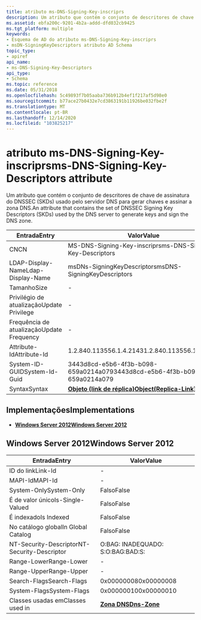 ```yaml
---
title: atributo ms-DNS-Signing-Key-inscriprs
description: Um atributo que contém o conjunto de descritores de chave de assinatura do DNSSEC (SKDs) usado pelo servidor DNS para gerar chaves e assinar a zona DNS.
ms.assetid: ebfa200c-9201-4b2a-addd-dfd032cb9425
ms.tgt_platform: multiple
keywords:
- Esquema de AD do atributo ms-DNS-Signing-Key-inscriprs
- msDN-SigningKeyDescriptors atributo AD Schema
topic_type:
- apiref
api_name:
- ms-DNS-Signing-Key-Descriptors
api_type:
- Schema
ms.topic: reference
ms.date: 05/31/2018
ms.openlocfilehash: 5c49893f7b05aaba736b912b4ef1f217af5d98e0
ms.sourcegitcommit: b77ace27b0432e7cd3863191b11926be032fbe2f
ms.translationtype: MT
ms.contentlocale: pt-BR
ms.lasthandoff: 12/14/2020
ms.locfileid: "103825217"
---
```

# <a name="ms-dns-signing-key-descriptors-attribute"></a><span data-ttu-id="ed57b-105">atributo ms-DNS-Signing-Key-inscriprs</span><span class="sxs-lookup"><span data-stu-id="ed57b-105">ms-DNS-Signing-Key-Descriptors attribute</span></span>

<span data-ttu-id="ed57b-106">Um atributo que contém o conjunto de descritores de chave de assinatura do DNSSEC (SKDs) usado pelo servidor DNS para gerar chaves e assinar a zona DNS.</span><span class="sxs-lookup"><span data-stu-id="ed57b-106">An attribute that contains the set of DNSSEC Signing Key Descriptors (SKDs) used by the DNS server to generate keys and sign the DNS zone.</span></span>



| <span data-ttu-id="ed57b-107">Entrada</span><span class="sxs-lookup"><span data-stu-id="ed57b-107">Entry</span></span> | <span data-ttu-id="ed57b-108">Valor</span><span class="sxs-lookup"><span data-stu-id="ed57b-108">Value</span></span> |
|-------------------|-------------------------------------------------------|
| <span data-ttu-id="ed57b-109">CN</span><span class="sxs-lookup"><span data-stu-id="ed57b-109">CN</span></span>                | <span data-ttu-id="ed57b-110">MS-DNS-Signing-Key-inscriprs</span><span class="sxs-lookup"><span data-stu-id="ed57b-110">ms-DNS-Signing-Key-Descriptors</span></span>                        |
| <span data-ttu-id="ed57b-111">LDAP-Display-Name</span><span class="sxs-lookup"><span data-stu-id="ed57b-111">Ldap-Display-Name</span></span> | <span data-ttu-id="ed57b-112">msDNs-SigningKeyDescriptors</span><span class="sxs-lookup"><span data-stu-id="ed57b-112">msDNS-SigningKeyDescriptors</span></span>                           |
| <span data-ttu-id="ed57b-113">Tamanho</span><span class="sxs-lookup"><span data-stu-id="ed57b-113">Size</span></span>              | \-                                                    |
| <span data-ttu-id="ed57b-114">Privilégio de atualização</span><span class="sxs-lookup"><span data-stu-id="ed57b-114">Update Privilege</span></span>  | \-                                                    |
| <span data-ttu-id="ed57b-115">Frequência de atualização</span><span class="sxs-lookup"><span data-stu-id="ed57b-115">Update Frequency</span></span>  | \-                                                    |
| <span data-ttu-id="ed57b-116">Attribute-Id</span><span class="sxs-lookup"><span data-stu-id="ed57b-116">Attribute-Id</span></span>      | <span data-ttu-id="ed57b-117">1.2.840.113556.1.4.2143</span><span class="sxs-lookup"><span data-stu-id="ed57b-117">1.2.840.113556.1.4.2143</span></span>                               |
| <span data-ttu-id="ed57b-118">System-ID-GUID</span><span class="sxs-lookup"><span data-stu-id="ed57b-118">System-Id-Guid</span></span>    | <span data-ttu-id="ed57b-119">3443d8cd-e5b6-4f3b-b098-659a0214a079</span><span class="sxs-lookup"><span data-stu-id="ed57b-119">3443d8cd-e5b6-4f3b-b098-659a0214a079</span></span>                  |
| <span data-ttu-id="ed57b-120">Syntax</span><span class="sxs-lookup"><span data-stu-id="ed57b-120">Syntax</span></span>            | [<span data-ttu-id="ed57b-121">**Objeto (link de réplica)**</span><span class="sxs-lookup"><span data-stu-id="ed57b-121">**Object(Replica-Link)**</span></span>](s-object-replica-link.md) |



## <a name="implementations"></a><span data-ttu-id="ed57b-122">Implementações</span><span class="sxs-lookup"><span data-stu-id="ed57b-122">Implementations</span></span>

-   [<span data-ttu-id="ed57b-123">**Windows Server 2012**</span><span class="sxs-lookup"><span data-stu-id="ed57b-123">**Windows Server 2012**</span></span>](#windows-server-2012)

## <a name="windows-server-2012"></a><span data-ttu-id="ed57b-124">Windows Server 2012</span><span class="sxs-lookup"><span data-stu-id="ed57b-124">Windows Server 2012</span></span>



| <span data-ttu-id="ed57b-125">Entrada</span><span class="sxs-lookup"><span data-stu-id="ed57b-125">Entry</span></span> | <span data-ttu-id="ed57b-126">Valor</span><span class="sxs-lookup"><span data-stu-id="ed57b-126">Value</span></span> |
|------------------------|------------------------------------------|
| <span data-ttu-id="ed57b-127">ID do link</span><span class="sxs-lookup"><span data-stu-id="ed57b-127">Link-Id</span></span>                | \-                                       |
| <span data-ttu-id="ed57b-128">MAPI-Id</span><span class="sxs-lookup"><span data-stu-id="ed57b-128">MAPI-Id</span></span>                | \-                                       |
| <span data-ttu-id="ed57b-129">System-Only</span><span class="sxs-lookup"><span data-stu-id="ed57b-129">System-Only</span></span>            | <span data-ttu-id="ed57b-130">Falso</span><span class="sxs-lookup"><span data-stu-id="ed57b-130">False</span></span>                                    |
| <span data-ttu-id="ed57b-131">É de valor único</span><span class="sxs-lookup"><span data-stu-id="ed57b-131">Is-Single-Valued</span></span>       | <span data-ttu-id="ed57b-132">Falso</span><span class="sxs-lookup"><span data-stu-id="ed57b-132">False</span></span>                                    |
| <span data-ttu-id="ed57b-133">É indexado</span><span class="sxs-lookup"><span data-stu-id="ed57b-133">Is Indexed</span></span>             | <span data-ttu-id="ed57b-134">Falso</span><span class="sxs-lookup"><span data-stu-id="ed57b-134">False</span></span>                                    |
| <span data-ttu-id="ed57b-135">No catálogo global</span><span class="sxs-lookup"><span data-stu-id="ed57b-135">In Global Catalog</span></span>      | <span data-ttu-id="ed57b-136">Falso</span><span class="sxs-lookup"><span data-stu-id="ed57b-136">False</span></span>                                    |
| <span data-ttu-id="ed57b-137">NT-Security-Descriptor</span><span class="sxs-lookup"><span data-stu-id="ed57b-137">NT-Security-Descriptor</span></span> | <span data-ttu-id="ed57b-138">O:BAG: INADEQUADO: S:</span><span class="sxs-lookup"><span data-stu-id="ed57b-138">O:BAG:BAD:S:</span></span>                             |
| <span data-ttu-id="ed57b-139">Range-Lower</span><span class="sxs-lookup"><span data-stu-id="ed57b-139">Range-Lower</span></span>            | \-                                       |
| <span data-ttu-id="ed57b-140">Range-Upper</span><span class="sxs-lookup"><span data-stu-id="ed57b-140">Range-Upper</span></span>            | \-                                       |
| <span data-ttu-id="ed57b-141">Search-Flags</span><span class="sxs-lookup"><span data-stu-id="ed57b-141">Search-Flags</span></span>           | <span data-ttu-id="ed57b-142">0x00000008</span><span class="sxs-lookup"><span data-stu-id="ed57b-142">0x00000008</span></span>                               |
| <span data-ttu-id="ed57b-143">System-Flags</span><span class="sxs-lookup"><span data-stu-id="ed57b-143">System-Flags</span></span>           | <span data-ttu-id="ed57b-144">0x00000010</span><span class="sxs-lookup"><span data-stu-id="ed57b-144">0x00000010</span></span>                               |
| <span data-ttu-id="ed57b-145">Classes usadas em</span><span class="sxs-lookup"><span data-stu-id="ed57b-145">Classes used in</span></span>        | [<span data-ttu-id="ed57b-146">**Zona DNS**</span><span class="sxs-lookup"><span data-stu-id="ed57b-146">**Dns-Zone**</span></span>](c-dnszone.md)<br/> |



 

 





